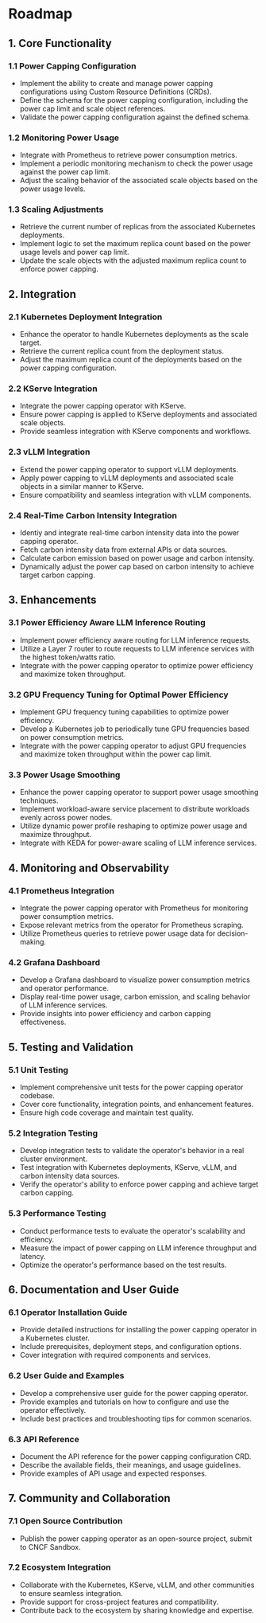 # Roadmap

## 1. Core Functionality

### 1.1 Power Capping Configuration
- Implement the ability to create and manage power capping configurations using Custom Resource Definitions (CRDs).
- Define the schema for the power capping configuration, including the power cap limit and scale object references.
- Validate the power capping configuration against the defined schema.

### 1.2 Monitoring Power Usage
- Integrate with Prometheus to retrieve power consumption metrics.
- Implement a periodic monitoring mechanism to check the power usage against the power cap limit.
- Adjust the scaling behavior of the associated scale objects based on the power usage levels.

### 1.3 Scaling Adjustments
- Retrieve the current number of replicas from the associated Kubernetes deployments.
- Implement logic to set the maximum replica count based on the power usage levels and power cap limit.
- Update the scale objects with the adjusted maximum replica count to enforce power capping.

## 2. Integration

### 2.1 Kubernetes Deployment Integration
- Enhance the operator to handle Kubernetes deployments as the scale target.
- Retrieve the current replica count from the deployment status.
- Adjust the maximum replica count of the deployments based on the power capping configuration.

### 2.2 KServe Integration
- Integrate the power capping operator with KServe.
- Ensure power capping is applied to KServe deployments and associated scale objects.
- Provide seamless integration with KServe components and workflows.

### 2.3 vLLM Integration
- Extend the power capping operator to support vLLM deployments.
- Apply power capping to vLLM deployments and associated scale objects in a similar manner to KServe.
- Ensure compatibility and seamless integration with vLLM components.

### 2.4 Real-Time Carbon Intensity Integration
- Identiy and integrate real-time carbon intensity data into the power capping operator.
- Fetch carbon intensity data from external APIs or data sources.
- Calculate carbon emission based on power usage and carbon intensity.
- Dynamically adjust the power cap based on carbon intensity to achieve target carbon capping.

## 3. Enhancements

### 3.1 Power Efficiency Aware LLM Inference Routing
- Implement power efficiency aware routing for LLM inference requests.
- Utilize a Layer 7 router to route requests to LLM inference services with the highest token/watts ratio.
- Integrate with the power capping operator to optimize power efficiency and maximize token throughput.

### 3.2 GPU Frequency Tuning for Optimal Power Efficiency
- Implement GPU frequency tuning capabilities to optimize power efficiency.
- Develop a Kubernetes job to periodically tune GPU frequencies based on power consumption metrics.
- Integrate with the power capping operator to adjust GPU frequencies and maximize token throughput within the power cap limit.

### 3.3 Power Usage Smoothing
- Enhance the power capping operator to support power usage smoothing techniques.
- Implement workload-aware service placement to distribute workloads evenly across power nodes.
- Utilize dynamic power profile reshaping to optimize power usage and maximize throughput.
- Integrate with KEDA for power-aware scaling of LLM inference services.

## 4. Monitoring and Observability

### 4.1 Prometheus Integration
- Integrate the power capping operator with Prometheus for monitoring power consumption metrics.
- Expose relevant metrics from the operator for Prometheus scraping.
- Utilize Prometheus queries to retrieve power usage data for decision-making.

### 4.2 Grafana Dashboard
- Develop a Grafana dashboard to visualize power consumption metrics and operator performance.
- Display real-time power usage, carbon emission, and scaling behavior of LLM inference services.
- Provide insights into power efficiency and carbon capping effectiveness.

## 5. Testing and Validation

### 5.1 Unit Testing
- Implement comprehensive unit tests for the power capping operator codebase.
- Cover core functionality, integration points, and enhancement features.
- Ensure high code coverage and maintain test quality.

### 5.2 Integration Testing
- Develop integration tests to validate the operator's behavior in a real cluster environment.
- Test integration with Kubernetes deployments, KServe, vLLM, and carbon intensity data sources.
- Verify the operator's ability to enforce power capping and achieve target carbon capping.

### 5.3 Performance Testing
- Conduct performance tests to evaluate the operator's scalability and efficiency.
- Measure the impact of power capping on LLM inference throughput and latency.
- Optimize the operator's performance based on the test results.

## 6. Documentation and User Guide

### 6.1 Operator Installation Guide
- Provide detailed instructions for installing the power capping operator in a Kubernetes cluster.
- Include prerequisites, deployment steps, and configuration options.
- Cover integration with required components and services.

### 6.2 User Guide and Examples
- Develop a comprehensive user guide for the power capping operator.
- Provide examples and tutorials on how to configure and use the operator effectively.
- Include best practices and troubleshooting tips for common scenarios.

### 6.3 API Reference
- Document the API reference for the power capping configuration CRD.
- Describe the available fields, their meanings, and usage guidelines.
- Provide examples of API usage and expected responses.

## 7. Community and Collaboration

### 7.1 Open Source Contribution
- Publish the power capping operator as an open-source project, submit to CNCF Sandbox.

### 7.2 Ecosystem Integration
- Collaborate with the Kubernetes, KServe, vLLM, and other communities to ensure seamless integration.
- Provide support for cross-project features and compatibility.
- Contribute back to the ecosystem by sharing knowledge and expertise.